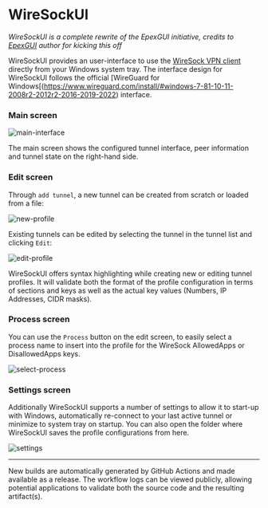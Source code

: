 # WireSockUI

*WireSockUI is a complete rewrite of the EpexGUI initiative, credits to [EpexGUI](https://github.com/Epenko1337/EpexGUI) author for kicking this off*

WireSockUI provides an user-interface to use the [WireSock VPN client](https://www.wiresock.net) directly from your Windows system tray.
The interface design for WireSockUI follows the official [WireGuard for Windows[(https://www.wireguard.com/install/#windows-7-81-10-11-2008r2-2012r2-2016-2019-2022) interface.

### Main screen

![main-interface](https://user-images.githubusercontent.com/6480052/230771736-d467ea72-aa16-46bc-9cbd-8477dcf4c2bb.png)

The main screen shows the configured tunnel interface, peer information and tunnel state on the right-hand side.

### Edit screen

Through `add tunnel`, a new tunnel can be created from scratch or loaded from a file:

![new-profile](https://user-images.githubusercontent.com/6480052/230771804-db5494f1-198e-4238-900f-abb95f94bbac.png)

Existing tunnels can be edited by selecting the tunnel in the tunnel list and clicking `Edit`:

![edit-profile](https://user-images.githubusercontent.com/6480052/230771826-ae3cf5ee-f6d4-411c-a69c-6eb805def928.png)

WireSockUI offers syntax highlighting while creating new or editing tunnel profiles. It will validate both the format of the profile configuration in terms of sections and keys as well as the actual key values (Numbers, IP Addresses, CIDR masks).

### Process screen

You can use the `Process` button on the edit screen, to easily select a process name to insert into the profile for the WireSock AllowedApps or DisallowedApps keys.

![select-process](https://user-images.githubusercontent.com/6480052/230771894-b907c183-cdb2-48f2-8d58-03223b4c1ff8.png)

### Settings screen

Additionally WireSockUI supports a number of settings to allow it to start-up with Windows, automatically re-connect to your last active tunnel or minimize to system tray on startup. You can also open the folder where WireSockUI saves the profile configurations from here.

![settings](https://user-images.githubusercontent.com/6480052/230771932-11df9a15-df61-4657-bbf3-e8dbbdac6716.png)

------

New builds are automatically generated by GitHub Actions and made available as a release. The workflow logs can be viewed publicly, allowing potential applications to validate both the source code and the resulting artifact(s).
